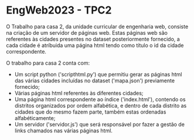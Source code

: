 # EngWeb2023 - TPC2

O Trabalho para casa 2, da unidade curricular de engenharia web, consiste na criação de um servidor de páginas web. Estas páginas web são referentes às cidades presentes no dataset posteriormente fornecido, a cada cidade é atríbuida uma página html tendo como título o id da cidade correspondente.

O trabalho para casa 2 conta com:
- Um script python ('scripthtml.py') que permitiu gerar as páginas html das várias cidades incluídas no dataset ('mapa.json') previamente fornecido;
- Várias páginas html referentes às diferentes cidades;
- Uma página html correspondente ao índice ('index.html'), contendo os distritos organizados por ordem alfabética, e dentro de cada distrito as cidades que do mesmo fazem parte, também estas ordenadas alfabéticamente;
- Um servidor ('servidor.js') que será responsável por fazer a gestão de links chamados nas várias páginas html.
